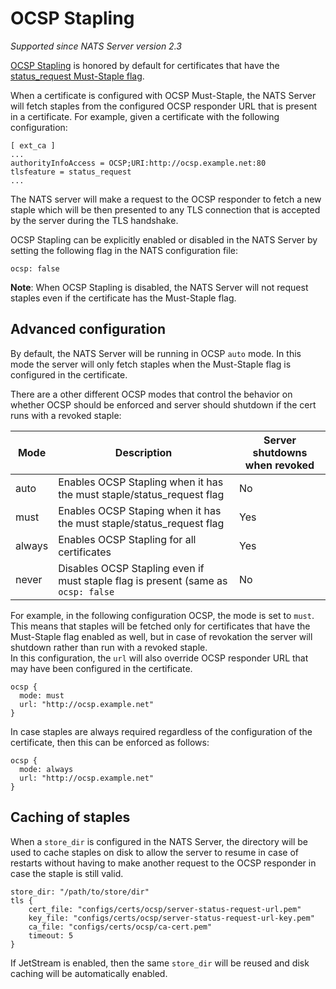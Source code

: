 # OCSP Stapling

_Supported since NATS Server version 2.3_

[OCSP Stapling](https://en.wikipedia.org/wiki/OCSP_stapling) is honored by default for certificates that have 
the [status_request Must-Staple flag](https://datatracker.ietf.org/doc/html/rfc6961).

When a certificate is configured with OCSP Must-Staple, the NATS Server will fetch staples from the configured OCSP responder URL
that is present in a certificate. For example, given a certificate with the following configuration:
               
```
[ ext_ca ]
...                                                                           
authorityInfoAccess = OCSP;URI:http://ocsp.example.net:80
tlsfeature = status_request
...
```

The NATS server will make a request to the OCSP responder to fetch a new staple which will be then presented to
any TLS connection that is accepted by the server during the TLS handshake.

OCSP Stapling can be explicitly enabled or disabled in the NATS Server by setting the following flag in the NATS configuration file:

```hcl
ocsp: false
```

**Note**: When OCSP Stapling is disabled, the NATS Server will not request staples even if the certificate has
the Must-Staple flag.

## Advanced configuration

By default, the NATS Server will be running in OCSP `auto` mode.  In this mode the server will only fetch 
staples when the Must-Staple flag is configured in the certificate.
                     
There are a other different OCSP modes that control the behavior on whether OCSP should be enforced and server
should shutdown if the cert runs with a revoked staple:
                     
| Mode   | Description                                                           | Server shutdowns when revoked |
| --------- | ---- | ----- |
| auto   | Enables OCSP Stapling when it has the must staple/status_request flag | No                            |
| must   | Enables OCSP Staping when it has the must staple/status_request flag  | Yes                           |
| always | Enables OCSP Stapling for all certificates                            | Yes                           |
| never  | Disables OCSP Stapling even if must staple flag is present (same as `ocsp: false` | No                            |

For example, in the following configuration OCSP, the mode is set to `must`. This means that staples will be fetched only for certificates
that have the Must-Staple flag enabled as well, but in case of revokation the server will shutdown rather than run with a revoked staple.  
In this configuration, the `url` will also override OCSP responder URL that may have been configured in
the certificate.

```hcl
ocsp {
  mode: must
  url: "http://ocsp.example.net"
}
```

In case staples are always required regardless of the configuration of the certificate, then this can be enforced as follows:
                     
```hcl
ocsp {
  mode: always
  url: "http://ocsp.example.net"
}
```

## Caching of staples

When a `store_dir` is configured in the NATS Server, the directory will be used to cache staples on disk
to allow the server to resume in case of restarts without having to make another request to the OCSP responder
in case the staple is still valid.
                    
```hcl
store_dir: "/path/to/store/dir"
tls {
	cert_file: "configs/certs/ocsp/server-status-request-url.pem"
	key_file: "configs/certs/ocsp/server-status-request-url-key.pem"
	ca_file: "configs/certs/ocsp/ca-cert.pem"
	timeout: 5
}
```

If JetStream is enabled, then the same `store_dir` will be reused and disk caching will be automatically enabled.
